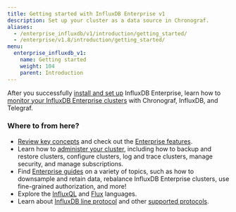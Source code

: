 ```yaml
---
title: Getting started with InfluxDB Enterprise v1
description: Set up your cluster as a data source in Chronograf.
aliases:
  - /enterprise_influxdb/v1/introduction/getting_started/
  - /enterprise/v1.8/introduction/getting_started/
menu:
  enterprise_influxdb_v1:
    name: Getting started
    weight: 104
    parent: Introduction
---
```


After you successfully [install and set up](/enterprise_influxdb/v1/introduction/installation/) InfluxDB Enterprise, learn how to [monitor your InfluxDB Enterprise clusters](/chronograf/v1/guides/monitoring-influxenterprise-clusters) with Chronograf, InfluxDB, and Telegraf.

### Where to from here?

- [Review key concepts](/enterprise_influxdb/v1/concepts/) and check out the [Enterprise features](/enterprise_influxdb/v1/features/).
- Learn how to [administer your cluster](/enterprise_influxdb/v1/administration/), including how to backup and restore clusters, configure clusters, log and trace clusters, manage security, and manage subscriptions. 
- Find [Enterprise guides](/enterprise_influxdb/v1/guides/) on a variety of topics, such as how to downsample and retain data, rebalance InfluxDB Enterprise clusters, use fine-grained authorization, and more!
- Explore the [InfluxQL](/enterprise_influxdb/v1/query_language/) and [Flux](/enterprise_influxdb/v1/flux/) languages.
- Learn about [InfluxDB line protocol](/enterprise_influxdb/v1/write_protocols/) and other [supported protocols](/enterprise_influxdb/v1/supported_protocols/).
